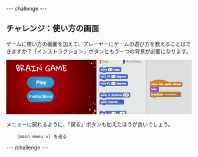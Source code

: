 \--- challenge \---

## チャレンジ：使い方の画面

ゲームに使い方の画面を加えて、プレーヤーにゲームの遊び方を教えることはできますか？「インストラクション」ボタンともう一つの背景が必要になります。

![スクリーンショット](images/brain-instructions.png)

メニューに戻れるように、「戻る」ボタンも加えたほうが良いでしょう。

```blocks
    [main menu v] を送る
```

\--- /challenge \---